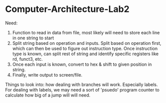 # Computer-Architecture-Lab2

Need:
1. Function to read in data from file, most likely will need to store each line in one string to start
2. Split string based on operation and inputs. Split based on operation first, which can then be used to figure out instruction type. Once instruction type is known, can split rest of string and identify specific registers like rd, funct3, etc.
3. Once each input is known, convert to hex & shift to given position in string.
4. Finally, write output to screen/file.

Things to look into: how dealing with branches will work. Especially labels. For dealing with labels, we may need a sort of 'psuedo' program counter to calculate how big of a jump will will need.